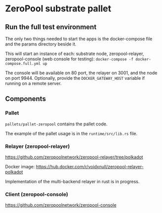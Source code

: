 # ZeroPool substrate pallet

## Run the full test environment
The only two things needed to start the apps is the docker-compose file and the params directory beside it.

This will start an instance of each: substrate node, zeropool-relayer, zeropool-console (web console for testing):
`docker-compose -f docker-compose.full.yml up`

The console will be available on 80 port, the relayer on 3001, and the node on port 9944.
Optionally, provide the `DOCKER_GATEWAY_HOST` variable if running on a remote server.

## Components

### Pallet
`pallets/pallet-zeropool` contains the pallet code.

The example of the pallet usage is in the `runtime/src/lib.rs` file.

### Relayer (zeropool-relayer)
https://github.com/zeropoolnetwork/zeropool-relayer/tree/polkadot

Docker image: https://hub.docker.com/r/voidxnull/zeropool-relayer-polkadot

Implementation of the multi-backend relayer in rust is in progress.

### Client (zeropool-console)
https://github.com/zeropoolnetwork/zeropool-console